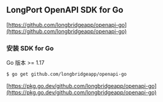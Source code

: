 ## LongPort OpenAPI SDK for Go

[https://github.com/longbridgeapp/openapi-go](https://github.com/longbridgeapp/openapi-go)

### 安装 SDK for Go

Go 版本 >= 1.17

```bash
$ go get github.com/longbridgeapp/openapi-go
```

[https://pkg.go.dev/github.com/longbridgeapp/openapi-go](https://pkg.go.dev/github.com/longbridgeapp/openapi-go)
